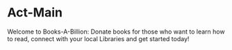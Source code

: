 # Act-Main

Welcome to Books-A-Billion: Donate books for those who want to learn how to read, connect with your local Libraries and get started today!
